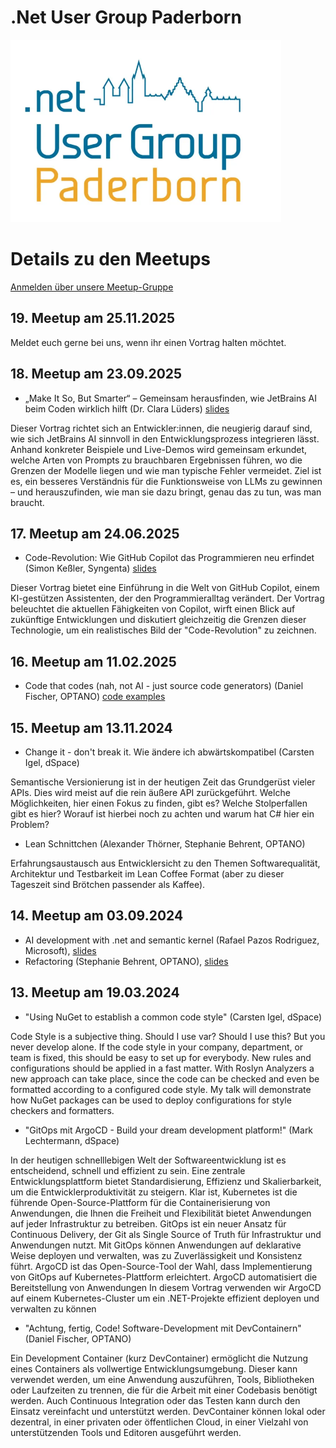 # .Net User Group Paderborn
![DNUG PB Logo](/assets/images/dnug-pb.png)

# Details zu den Meetups

[Anmelden über unsere Meetup-Gruppe](https://www.meetup.com/de-DE/net-user-group-paderborn/)

## 19. Meetup am 25.11.2025

Meldet euch gerne bei uns, wenn ihr einen Vortrag halten möchtet.

## 18. Meetup am 23.09.2025

- „Make It So, But Smarter“ – Gemeinsam herausfinden, wie JetBrains AI beim Coden wirklich hilft (Dr. Clara Lüders) [slides](/assets/slides/Meetup_18/MakeItSoButSmarter.pdf)

Dieser Vortrag richtet sich an Entwickler:innen, die neugierig darauf sind, wie sich JetBrains AI sinnvoll in den Entwicklungsprozess integrieren lässt. Anhand konkreter Beispiele und Live-Demos wird gemeinsam erkundet, welche Arten von Prompts zu brauchbaren Ergebnissen führen, wo die Grenzen der Modelle liegen und wie man typische Fehler vermeidet. Ziel ist es, ein besseres Verständnis für die Funktionsweise von LLMs zu gewinnen – und herauszufinden, wie man sie dazu bringt, genau das zu tun, was man braucht.

## 17. Meetup am 24.06.2025

- Code-Revolution: Wie GitHub Copilot das Programmieren neu erfindet (Simon Keßler, Syngenta) [slides](/assets/slides/Meetup_17/GithubCopilotCodeRevolution.pdf)

Dieser Vortrag bietet eine Einführung in die Welt von GitHub Copilot, einem KI-gestützen Assistenten, der den Programmieralltag verändert. Der Vortrag beleuchtet die aktuellen Fähigkeiten von Copilot, wirft einen Blick auf zukünftige Entwicklungen und diskutiert gleichzeitig die Grenzen dieser Technologie, um ein realistisches Bild der "Code-Revolution" zu zeichnen.

## 16. Meetup am 11.02.2025

- Code that codes (nah, not AI - just source code generators) (Daniel Fischer, OPTANO) [code examples](https://github.com/developerdna/DNUG.SourceGenerators)


## 15. Meetup am 13.11.2024

- Change it - don't break it. Wie ändere ich abwärtskompatibel (Carsten Igel, dSpace)

Semantische Versionierung ist in der heutigen Zeit das Grundgerüst vieler APIs. Dies wird meist auf die rein äußere API zurückgeführt. Welche Möglichkeiten, hier einen Fokus zu finden, gibt es? Welche Stolperfallen gibt es hier? Worauf ist hierbei noch zu achten und warum hat C# hier ein Problem?

- Lean Schnittchen (Alexander Thörner, Stephanie Behrent, OPTANO)

Erfahrungsaustausch aus Entwicklersicht zu den Themen Softwarequalität, Architektur und Testbarkeit im Lean Coffee Format (aber zu dieser Tageszeit sind Brötchen passender als Kaffee).

## 14. Meetup am 03.09.2024

- AI development with .net and semantic kernel (Rafael Pazos Rodriguez, Microsoft), [slides](/assets/slides/Meetup_14/LocalLlmDevelopmentWithSemanticKernel.pdf)
- Refactoring (Stephanie Behrent, OPTANO), [slides](/assets/slides/Meetup_14/Refactoring.pdf)

## 13. Meetup am 19.03.2024

- "Using NuGet to establish a common code style" (Carsten Igel, dSpace)

Code Style is a subjective thing. Should I use var? Should I use this? But you never develop alone. If the code style in your company, department, or team is fixed, this should be easy to set up for everybody. New rules and configurations should be applied in a fast matter.
With Roslyn Analyzers a new approach can take place, since the code can be checked and even be formatted according to a configured code style. My talk will demonstrate how NuGet packages can be used to deploy configurations for style checkers and formatters.
- "GitOps mit ArgoCD - Build your dream development platform!" (Mark Lechtermann, dSpace)

In der heutigen schnelllebigen Welt der Softwareentwicklung ist es entscheidend, schnell und effizient zu sein. Eine zentrale Entwicklungsplattform bietet Standardisierung, Effizienz und Skalierbarkeit, um die Entwicklerproduktivität zu steigern.
Klar ist, Kubernetes ist die führende Open-Source-Plattform für die Containerisierung von Anwendungen, die Ihnen die Freiheit und Flexibilität bietet Anwendungen auf jeder Infrastruktur zu betreiben.
GitOps ist ein neuer Ansatz für Continuous Delivery, der Git als Single Source of Truth für Infrastruktur und Anwendungen nutzt. Mit GitOps können Anwendungen auf deklarative Weise deployen und verwalten, was zu Zuverlässigkeit und Konsistenz führt.
ArgoCD ist das Open-Source-Tool der Wahl, dass Implementierung von GitOps auf Kubernetes-Plattform erleichtert. ArgoCD automatisiert die Bereitstellung von Anwendungen
In diesem Vortrag verwenden wir ArgoCD auf einem Kubernetes-Cluster um ein .NET-Projekte effizient deployen und verwalten zu können
- "Achtung, fertig, Code! Software-Development mit DevContainern" (Daniel Fischer, OPTANO)

Ein Development Container (kurz DevContainer) ermöglicht die Nutzung eines Containers als vollwertige Entwicklungsumgebung. Dieser kann verwendet werden, um eine Anwendung auszuführen, Tools, Bibliotheken oder Laufzeiten zu trennen, die für die Arbeit mit einer Codebasis benötigt werden. Auch Continuous Integration oder das Testen kann durch den Einsatz vereinfacht und unterstützt werden. DevContainer können lokal oder dezentral, in einer privaten oder öffentlichen Cloud, in einer Vielzahl von unterstützenden Tools und Editoren ausgeführt werden.
